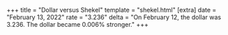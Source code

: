 +++
title = "Dollar versus Shekel"
template = "shekel.html"
[extra]
date = "February 13, 2022"
rate = "3.236"
delta = "On February 12, the dollar was 3.236. The dollar became 0.006% stronger."
+++
